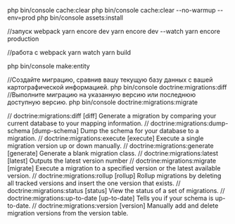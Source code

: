 php bin/console cache:clear
php bin/console cache:clear --no-warmup --env=prod
php bin/console assets:install

//запуск webpack
 yarn encore dev
 yarn encore dev --watch
 yarn encore production
 
//работа с webpack
yarn watch
yarn build

php bin/console make:entity

//Создайте миграцию, сравнив вашу текущую базу данных с вашей картографической информацией.
php bin/console doctrine:migrations:diff 
//Выполните миграцию на указанную версию или последнюю доступную версию.
php bin/console doctrine:migrations:migrate 


// doctrine:migrations:diff                [diff] Generate a migration by comparing your current database to your mapping information.
// doctrine:migrations:dump-schema         [dump-schema] Dump the schema for your database to a migration.
// doctrine:migrations:execute             [execute] Execute a single migration version up or down manually.
// doctrine:migrations:generate            [generate] Generate a blank migration class.
// doctrine:migrations:latest              [latest] Outputs the latest version number
// doctrine:migrations:migrate             [migrate] Execute a migration to a specified version or the latest available version.
// doctrine:migrations:rollup              [rollup] Rollup migrations by deleting all tracked versions and insert the one version that exists.
// doctrine:migrations:status              [status] View the status of a set of migrations.
// doctrine:migrations:up-to-date          [up-to-date] Tells you if your schema is up-to-date.
// doctrine:migrations:version             [version] Manually add and delete migration versions from the version table.
